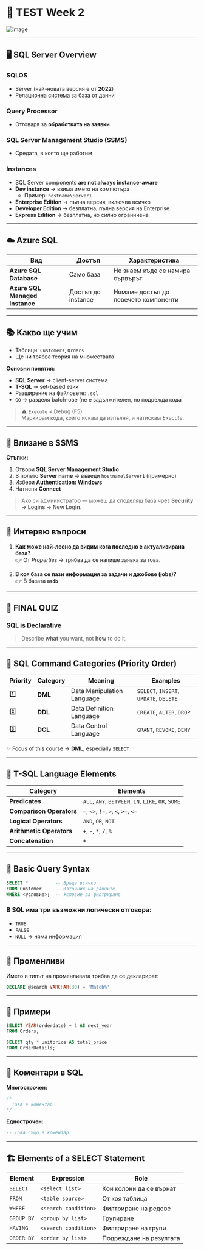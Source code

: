 
# 🧠 TEST Week 2

![image](https://github.com/user-attachments/assets/51c72bc6-2616-4542-bcc2-5579b3f654fb)

---

## 🖥️ SQL Server Overview

### SQLOS
- Server (най-новата версия е от **2022**)
- Релационна система за база от данни  

### Query Processor
- Отговаря за **обработката на заявки**

### SQL Server Management Studio (SSMS)
- Средата, в която ще работим

### Instances
- SQL Server components **are not always instance-aware**
- **Dev instance** → взима името на компютъра  
  - Пример: `hostname\Server1`
- **Enterprise Edition** → пълна версия, включва всичко  
- **Developer Edition** → безплатна, пълна версия на Enterprise  
- **Express Edition** → безплатна, но силно ограничена

---

## ☁️ Azure SQL

| Вид | Достъп | Характеристика |
|------|---------|----------------|
| **Azure SQL Database** | Само база | Не знаем къде се намира сървърът |
| **Azure SQL Managed Instance** | Достъп до instance | Нямаме достъп до повечето компоненти |

---

## 📚 Какво ще учим

- Таблици: `Customers`, `Orders`
- Ще ни трябва теория на множествата

**Основни понятия:**
- **SQL Server** → client-server система  
- **T-SQL** → set-based език  
- Разширение на файловете: `.sql`  
- `GO` → разделя batch-ове (не е задължителен, но подрежда кода

> ⚠️ `Execute` ≠ Debug (F5)  
> Маркирам кода, който искам да изпълня, и натискам *Execute*.

---

## 🪪 Влизане в SSMS

**Стъпки:**
1. Отвори **SQL Server Management Studio**
2. В полето **Server name** → въведи `hostname\Server1` (примерно)
3. Избери **Authentication: Windows**
4. Натисни **Connect**

> Ако си администратор — можеш да споделяш база чрез **Security → Logins → New Login**.

---

## 💬 Интервю въпроси

1. **Как може най-лесно да видим кога последно е актуализирана база?**  
   👉 От *Properties* → трябва да се напише заявка за това.

2. **В коя база се пази информация за задачи и джобове (jobs)?**  
   👉 В базата **`msdb`**

---

## 🧩 FINAL QUIZ

### SQL is Declarative
> Describe **what** you want, not **how** to do it.

---

## 🔺 SQL Command Categories (Priority Order)

| Priority | Category | Meaning | Examples |
|-----------|-----------|----------|-----------|
| 1️⃣ | **DML** | Data Manipulation Language | `SELECT`, `INSERT`, `UPDATE`, `DELETE` |
| 2️⃣ | **DDL** | Data Definition Language | `CREATE`, `ALTER`, `DROP` |
| 3️⃣ | **DCL** | Data Control Language | `GRANT`, `REVOKE`, `DENY` |

✨ Focus of this course → **DML**, especially `SELECT`

---

## 🧮 T-SQL Language Elements

| Category | Elements |
|-----------|-----------|
| **Predicates** | `ALL`, `ANY`, `BETWEEN`, `IN`, `LIKE`, `OR`, `SOME` |
| **Comparison Operators** | `=`, `<>`, `!=`, `>`, `<`, `>=`, `<=` |
| **Logical Operators** | `AND`, `OR`, `NOT` |
| **Arithmetic Operators** | `+`, `-`, `*`, `/`, `%` |
| **Concatenation** | `+` |

---

## 🧱 Basic Query Syntax

```sql
SELECT *          -- Връща всичко
FROM Customer     -- Източник на данните
WHERE <условие>;  -- Условие за филтриране
```

### В SQL има три възможни логически отговора:
- `TRUE`
- `FALSE`
- `NULL` → няма информация

---

## 🧩 Променливи

Името и типът на променливата трябва да се декларират:

```sql
DECLARE @search VARCHAR(30) = 'Match%'
```

---

## 🧮 Примери

```sql
SELECT YEAR(orderdate) + 1 AS next_year
FROM Orders;

SELECT qty * unitprice AS total_price
FROM OrderDetails;
```

---

## 💬 Коментари в SQL

**Многострочен:**
```sql
/*
  Това е коментар
*/
```

**Еднострочен:**
```sql
-- Това също е коментар
```

---

## 🏗️ Elements of a SELECT Statement

| **Element** | **Expression** | **Role** |
|--------------|----------------|----------|
| `SELECT` | `<select list>` | Кои колони да се върнат |
| `FROM` | `<table source>` | От коя таблица |
| `WHERE` | `<search condition>` | Филтриране на редове |
| `GROUP BY` | `<group by list>` | Групиране |
| `HAVING` | `<search condition>` | Филтриране на групи |
| `ORDER BY` | `<order by list>` | Подреждане на резултата |

